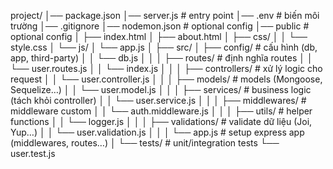 project/
│── package.json
│── server.js              # entry point
│── .env                   # biến môi trường
│── .gitignore
│── nodemon.json           # optional config
│── public           # optional config
│    ├── index.html
│    ├── about.html
│    ├── css/
│    │    └── style.css
│    └── js/
│         └── app.js
│
├── src/
│   ├── config/            # cấu hình (db, app, third-party)
│   │    └── db.js
│   │
│   ├── routes/            # định nghĩa routes
│   │    └── user.routes.js
│   │    └── index.js
│   │
│   ├── controllers/       # xử lý logic cho request
│   │    └── user.controller.js
│   │
│   ├── models/            # models (Mongoose, Sequelize…)
│   │    └── user.model.js
│   │
│   ├── services/          # business logic (tách khỏi controller)
│   │    └── user.service.js
│   │
│   ├── middlewares/       # middleware custom
│   │    └── auth.middleware.js
│   │
│   ├── utils/             # helper functions
│   │    └── logger.js
│   │
│   ├── validations/       # validate dữ liệu (Joi, Yup…)
│   │    └── user.validation.js
│   │
│   └── app.js             # setup express app (middlewares, routes…)
│
└── tests/                 # unit/integration tests
     └── user.test.js
